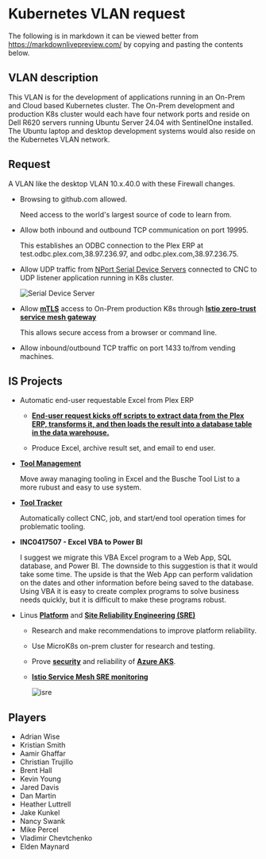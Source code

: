 # Kubernetes VLAN request

The following is in markdown it can be viewed better from <https://markdownlivepreview.com/> by copying and pasting the contents below.

## VLAN description

This VLAN is for the development of applications running in an On-Prem and Cloud based Kubernetes cluster. The On-Prem development and production K8s cluster would each have four network ports and reside on Dell R620 servers running Ubuntu Server 24.04 with SentinelOne installed. The Ubuntu laptop and desktop development systems would also reside on the Kubernetes VLAN network.

## Request

A VLAN like the desktop VLAN 10.x.40.0 with these Firewall changes.

- Browsing to github.com allowed.

  Need access to the world's largest source of code to learn from.

- Allow both inbound and outbound TCP communication on port 19995.

  This establishes an ODBC connection to the Plex ERP at test.odbc.plex.com,38.97.236.97, and odbc.plex.com,38.97.236.75.

- Allow UDP traffic from [NPort Serial Device Servers](https://www.moxa.com/en/products/industrial-edge-connectivity/serial-device-servers/general-device-servers/nport-p5150a-series) connected to CNC to UDP listener application running in K8s cluster.

  ![Serial Device Server](https://cdn-cms.azureedge.net/Moxa/media/PDIM/S100000208/moxa-nport-p5150a-series-appearance-image-eng.png)

- Allow **[mTLS](https://www.cloudflare.com/learning/access-management/what-is-mutual-tls/#:~:text=Mutual%20TLS%20(mTLS)%20is%20a,other%20using%20the%20TLS%20protocol.)** access to On-Prem production K8s through **[Istio zero-trust service mesh gateway](https://istio.io/latest/about/service-mesh/#what-is-istio)**

    This allows secure access from a browser or command line.

- Allow inbound/outbound TCP traffic on port 1433 to/from vending machines.

## IS Projects

- Automatic end-user requestable Excel from Plex ERP

  - **[End-user request kicks off scripts to extract data from the Plex ERP, transforms it, and then loads the result into a database table in the data warehouse.](https://grpc.io/docs/what-is-grpc/introduction/)**

  - Produce Excel, archive result set, and email to end user.

- **[Tool Management](https://en.wikipedia.org/wiki/Tool_management)**

  Move away managing tooling in Excel and the Busche Tool List to a more rubust and easy to use system.

- **[Tool Tracker](https://en.wikipedia.org/wiki/Manufacturing_execution_system)**

  Automatically collect CNC, job, and start/end tool operation times for problematic tooling.

- **INC0417507 - Excel VBA to Power BI**

  I suggest we migrate this VBA Excel program to a Web App, SQL database, and Power BI. The downside to this suggestion is that it would take some time. The upside is that the Web App can perform validation on the dates and other information before being saved to the database. Using VBA it is easy to create complex programs to solve business needs quickly, but it is difficult to make these programs robust.

- Linus **[Platform](https://platformengineering.org/blog/what-is-platform-engineering)** and **[Site Reliability Engineering (SRE)](https://aws.amazon.com/what-is/sre/#:~:text=Site%20reliability%20engineering%20(SRE)%20teams%20collect%20critical%20information%20that%20reflects,application%20responds%20to%20a%20request.)**

  - Research and make recommendations to improve platform reliability.
  - Use MicroK8s on-prem cluster for research and testing.
  - Prove **[security](https://www.infracloud.io/blogs/request-level-authentication-authorization-istio-keycloak/)** and reliability of **[Azure AKS](https://learn.microsoft.com/en-us/azure/aks/what-is-aks#:~:text=Azure%20Kubernetes%20Service%20(AKS)%20is,of%20that%20responsibility%20to%20Azure.)**.

  - **[Istio Service Mesh SRE monitoring](https://sysdig.com/blog/monitor-istio/)**

    ![isre](https://sysdig.com/wp-content/uploads/image8-6.png)

## Players

- Adrian Wise
- Kristian Smith
- Aamir Ghaffar
- Christian Trujillo
- Brent Hall
- Kevin Young
- Jared Davis
- Dan Martin
- Heather Luttrell
- Jake Kunkel
- Nancy Swank
- Mike Percel
- Vladimir Chevtchenko
- Elden Maynard
